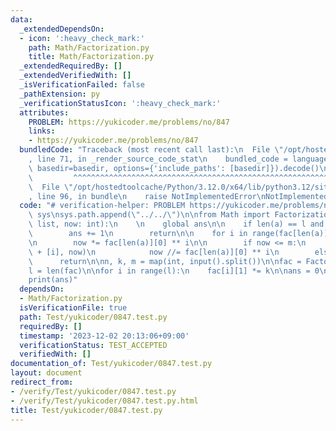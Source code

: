```yaml
---
data:
  _extendedDependsOn:
  - icon: ':heavy_check_mark:'
    path: Math/Factorization.py
    title: Math/Factorization.py
  _extendedRequiredBy: []
  _extendedVerifiedWith: []
  _isVerificationFailed: false
  _pathExtension: py
  _verificationStatusIcon: ':heavy_check_mark:'
  attributes:
    PROBLEM: https://yukicoder.me/problems/no/847
    links:
    - https://yukicoder.me/problems/no/847
  bundledCode: "Traceback (most recent call last):\n  File \"/opt/hostedtoolcache/Python/3.12.0/x64/lib/python3.12/site-packages/onlinejudge_verify/documentation/build.py\"\
    , line 71, in _render_source_code_stat\n    bundled_code = language.bundle(stat.path,\
    \ basedir=basedir, options={'include_paths': [basedir]}).decode()\n          \
    \         ^^^^^^^^^^^^^^^^^^^^^^^^^^^^^^^^^^^^^^^^^^^^^^^^^^^^^^^^^^^^^^^^^^^^^^^^^^^^^^^^^\n\
    \  File \"/opt/hostedtoolcache/Python/3.12.0/x64/lib/python3.12/site-packages/onlinejudge_verify/languages/python.py\"\
    , line 96, in bundle\n    raise NotImplementedError\nNotImplementedError\n"
  code: "# verification-helper: PROBLEM https://yukicoder.me/problems/no/847\n\nimport\
    \ sys\nsys.path.append(\"../../\")\n\nfrom Math import Factorization\n\ndef dfs(a:\
    \ list, now: int):\n    \n    global ans\n\n    if len(a) == l and now <= m:\n\
    \        ans += 1\n        return\n\n    for i in range(fac[len(a)][1] + 1):\n\
    \n        now *= fac[len(a)][0] ** i\n\n        if now <= m:\n            dfs(a\
    \ + [i], now)\n            now //= fac[len(a)][0] ** i\n        else:\n      \
    \      return\n\nn, k, m = map(int, input().split())\n\nfac = Factorization.factorization(n)\n\
    l = len(fac)\n\nfor i in range(l):\n    fac[i][1] *= k\n\nans = 0\ndfs([], 1)\n\
    print(ans)"
  dependsOn:
  - Math/Factorization.py
  isVerificationFile: true
  path: Test/yukicoder/0847.test.py
  requiredBy: []
  timestamp: '2023-12-02 20:13:06+09:00'
  verificationStatus: TEST_ACCEPTED
  verifiedWith: []
documentation_of: Test/yukicoder/0847.test.py
layout: document
redirect_from:
- /verify/Test/yukicoder/0847.test.py
- /verify/Test/yukicoder/0847.test.py.html
title: Test/yukicoder/0847.test.py
---
```

